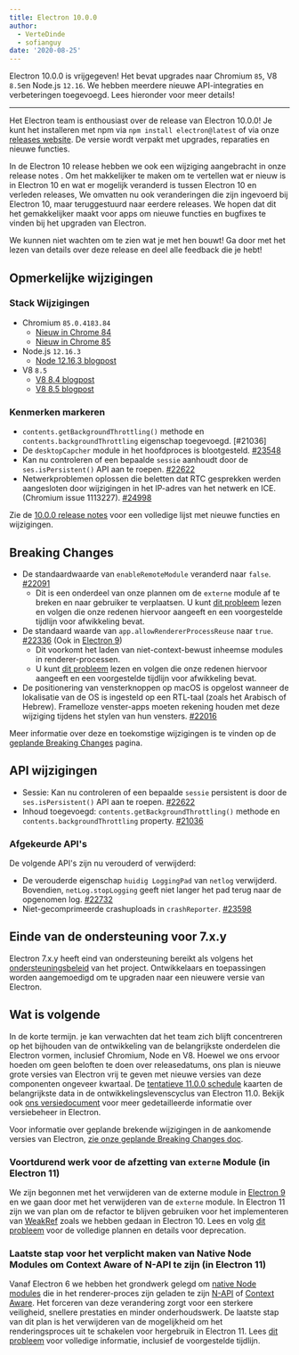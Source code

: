 ```yaml
---
title: Electron 10.0.0
author:
  - VerteDinde
  - sofianguy
date: '2020-08-25'
---
```


Electron 10.0.0 is vrijgegeven! Het bevat upgrades naar Chromium `85`, V8 `8.5`en Node.js `12.16`. We hebben meerdere nieuwe API-integraties en verbeteringen toegevoegd. Lees hieronder voor meer details!

---

Het Electron team is enthousiast over de release van Electron 10.0.0! Je kunt het installeren met npm via `npm install electron@latest` of via onze [releases website](https://electronjs.org/releases/stable). De versie wordt verpakt met upgrades, reparaties en nieuwe functies.

In de Electron 10 release hebben we ook een wijziging aangebracht in onze release notes . Om het makkelijker te maken om te vertellen wat er nieuw is in Electron 10 en wat er mogelijk veranderd is tussen Electron 10 en verleden releases, We omvatten nu ook veranderingen die zijn ingevoerd bij Electron 10, maar teruggestuurd naar eerdere releases. We hopen dat dit het gemakkelijker maakt voor apps om nieuwe functies en bugfixes te vinden bij het upgraden van Electron.

We kunnen niet wachten om te zien wat je met hen bouwt! Ga door met het lezen van details over deze release en deel alle feedback die je hebt!

## Opmerkelijke wijzigingen

### Stack Wijzigingen

* Chromium `85.0.4183.84`
    * [Nieuw in Chrome 84](https://developers.google.com/web/updates/2020/07/nic84)
    * [Nieuw in Chrome 85](https://chromereleases.googleblog.com/2020/08/stable-channel-update-for-desktop_25.html)
* Node.js `12.16.3`
    * [Node 12.16,3 blogpost](https://nodejs.org/en/blog/release/v12.16.3/)
* V8 `8.5`
    * [V8 8.4 blogpost](https://v8.dev/blog/v8-release-84)
    * [V8 8.5 blogpost](https://v8.dev/blog/v8-release-85)

### Kenmerken markeren

* `contents.getBackgroundThrottling()` methode en `contents.backgroundThrottling` eigenschap toegevoegd. [#21036]
* De `desktopCapcher` module in het hoofdproces is blootgesteld. [#23548](https://github.com/electron/electron/pull/23548)
* Kan nu controleren of een bepaalde `sessie` aanhoudt door de `ses.isPersistent()` API aan te roepen. [#22622](https://github.com/electron/electron/pull/22622)
* Netwerkproblemen oplossen die beletten dat RTC gesprekken werden aangesloten door wijzigingen in het IP-adres van het netwerk en ICE. (Chromium issue 1113227). [#24998](https://github.com/electron/electron/pull/24998)

Zie de [10.0.0 release notes](https://github.com/electron/electron/releases/tag/v10.0.0) voor een volledige lijst met nieuwe functies en wijzigingen.

## Breaking Changes

* De standaardwaarde van `enableRemoteModule` veranderd naar `false`. [#22091](https://github.com/electron/electron/pull/22091)
    * Dit is een onderdeel van onze plannen om de `externe` module af te breken en naar gebruiker te verplaatsen. U kunt [dit probleem](https://github.com/electron/electron/issues/21408) lezen en volgen die onze redenen hiervoor aangeeft en een voorgestelde tijdlijn voor afwikkeling bevat.
* De standaard waarde van `app.allowRendererProcessReuse` naar `true`. [#22336](https://github.com/electron/electron/pull/22336) (Ook in [Electron 9](https://github.com/electron/electron/pull/22401))
   * Dit voorkomt het laden van niet-context-bewust inheemse modules in renderer-processen.
   * U kunt [dit probleem](https://github.com/electron/electron/issues/18397) lezen en volgen die onze redenen hiervoor aangeeft en een voorgestelde tijdlijn voor afwikkeling bevat.
* De positionering van vensterknoppen op macOS is opgelost wanneer de lokalisatie van de OS is ingesteld op een RTL-taal (zoals het Arabisch of Hebrew). Framelloze venster-apps moeten rekening houden met deze wijziging tijdens het stylen van hun vensters. [#22016](https://github.com/electron/electron/pull/22016)

Meer informatie over deze en toekomstige wijzigingen is te vinden op de [geplande Breaking Changes](https://github.com/electron/electron/blob/master/docs/breaking-changes.md) pagina.

## API wijzigingen

* Sessie: Kan nu controleren of een bepaalde `sessie` persistent is door de `ses.isPersistent()` API aan te roepen. [#22622](https://github.com/electron/electron/pull/22622)
* Inhoud toegevoegd: `contents.getBackgroundThrottling()` methode en `contents.backgroundThrottling` property. [#21036](https://github.com/electron/electron/pull/21036)

### Afgekeurde API's

De volgende API's zijn nu verouderd of verwijderd:

* De verouderde eigenschap `huidig LoggingPad` van `netlog` verwijderd. Bovendien, `netLog.stopLogging` geeft niet langer het pad terug naar de opgenomen log. [#22732](https://github.com/electron/electron/pull/22732)
* Niet-gecomprimeerde crashuploads in `crashReporter`. [#23598](https://github.com/electron/electron/pull/23598)

## Einde van de ondersteuning voor 7.x.y

Electron 7.x.y heeft eind van ondersteuning bereikt als volgens het [ondersteuningsbeleid](https://electronjs.org/docs/tutorial/support#supported-versions) van het project. Ontwikkelaars en toepassingen worden aangemoedigd om te upgraden naar een nieuwere versie van Electron.

## Wat is volgende

In de korte termijn. je kan verwachten dat het team zich blijft concentreren op het bijhouden van de ontwikkeling van de belangrijkste onderdelen die Electron vormen, inclusief Chromium, Node en V8. Hoewel we ons ervoor hoeden om geen beloften te doen over releasedatums, ons plan is nieuwe grote versies van Electron vrij te geven met nieuwe versies van deze componenten ongeveer kwartaal. De [tentatieve 11.0.0 schedule](https://electronjs.org/docs/tutorial/electron-timelines) kaarten de belangrijkste data in de ontwikkelingslevenscyclus van Electron 11.0. Bekijk ook [ons versiedocument](https://electronjs.org/docs/tutorial/electron-versioning) voor meer gedetailleerde informatie over versiebeheer in Electron.

Voor informatie over geplande brekende wijzigingen in de aankomende versies van Electron, [zie onze geplande Breaking Changes doc](https://github.com/electron/electron/blob/master/docs/breaking-changes.md).

### Voortdurend werk voor de afzetting van `externe` Module (in Electron 11)
We zijn begonnen met het verwijderen van de externe module in [Electron 9](https://www.electronjs.org/blog/electron-9-0) en we gaan door met het verwijderen van de `externe` module. In Electron 11 zijn we van plan om de refactor te blijven gebruiken voor het implementeren van [WeakRef](https://v8.dev/features/weak-references) zoals we hebben gedaan in Electron 10. Lees en volg [dit probleem](https://github.com/electron/electron/issues/21408) voor de volledige plannen en details voor deprecation.

### Laatste stap voor het verplicht maken van Native Node Modules om Context Aware of N-API te zijn (in Electron 11)
Vanaf Electron 6 we hebben het grondwerk gelegd om [native Node modules](https://nodejs.org/api/addons.html) die in het renderer-proces zijn geladen te zijn [N-API](https://nodejs.org/api/n-api.html) of [Context Aware](https://nodejs.org/api/addons.html#addons_context_aware_addons). Het forceren van deze verandering zorgt voor een sterkere veiligheid, snellere prestaties en minder onderhoudswerk. De laatste stap van dit plan is het verwijderen van de mogelijkheid om het renderingsproces uit te schakelen voor hergebruik in Electron 11. Lees [dit probleem](https://github.com/electron/electron/issues/18397) voor volledige informatie, inclusief de voorgestelde tijdlijn.
